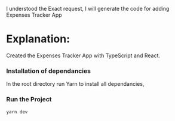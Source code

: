I understood the Exact request, 
I will generate the code for adding Expenses Tracker App 

# Explanation:
Created the Expenses Tracker App with TypeScript and React. 
### Installation of dependancies
In the root directory run Yarn to install all dependancies, 
### Run the Project
`yarn dev`
